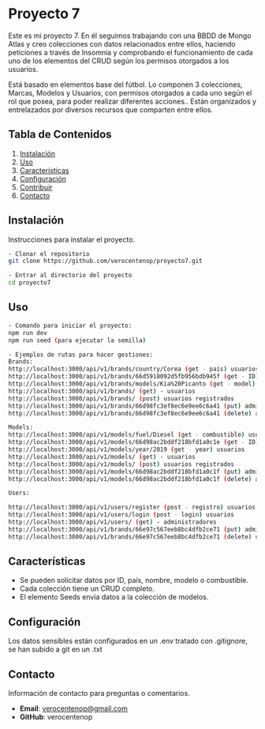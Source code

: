 # Proyecto 7

Este es mi proyecto 7. En él seguimos trabajando con una BBDD de Mongo Atlas y creo colecciones con datos relacionados entre ellos, haciendo peticiones a través de Insomnia y comprobando el funcionamiento de cada uno de los elementos del CRUD según los permisos otorgados a los usuarios.

Está basado en elementos base del fútbol. Lo componen 3 colecciones, Marcas, Modelos  y Usuarios, con permisos otorgados a cada uno según el rol que posea, para poder realizar diferentes acciones.. Están organizados y entrelazados por diversos recursos que comparten entre ellos.

## Tabla de Contenidos
1. [Instalación](#instalación)
2. [Uso](#uso)
3. [Características](#características)
4. [Configuración](#configuración)
5. [Contribuir](#contribuir)
8. [Contacto](#contacto)

## Instalación

Instrucciones para instalar el proyecto.
```bash
- Clonar el repositorio
git clone https://github.com/verocentenop/proyecto7.git

- Entrar al directorio del proyecto
cd proyecto7
``` 

## Uso
```bash
- Comando para iniciar el proyecto:
npm run dev
npm run seed (para ejecutar la semilla)

- Ejemplos de rutas para hacer gestiones:
Brands:
http://localhost:3000/api/v1/brands/country/Corea (get - país) usuarios
http://localhost:3000/api/v1/brands/66d5918092d5fb956bdb945f (get - ID) usuarios
http://localhost:3000/api/v1/brands/models/Kia%20Picanto (get - model) usuarios
http://localhost:3000/api/v1/brands/ (get) - usuarios
http://localhost:3000/api/v1/brands/ (post) usuarios registrados
http://localhost:3000/api/v1/brands/66d98fc3ef8ec6e9ee6c6a41 (put) administradores
http://localhost:3000/api/v1/brands/66d98fc3ef8ec6e9ee6c6a41 (delete) administradores

Models:
http://localhost:3000/api/v1/models/fuel/Diesel (get - combustible) usuarios
http://localhost:3000/api/v1/models/66d98ac2bddf218bfd1a0c1e (get - ID) usuarios
http://localhost:3000/api/v1/models/year/2019 (get - year) usuarios
http://localhost:3000/api/v1/models/ (get) - usuarios
http://localhost:3000/api/v1/models/ (post) usuarios registrados
http://localhost:3000/api/v1/models/66d98ac2bddf218bfd1a0c1f (put) administradores
http://localhost:3000/api/v1/models/66d98ac2bddf218bfd1a0c1f (delete) administradores

Users:

http://localhost:3000/api/v1/users/register (post - registro) usuarios
http://localhost:3000/api/v1/users/login (post - login) usuarios
http://localhost:3000/api/v1/users/ (get) - administradores
http://localhost:3000/api/v1/brands/66e97c567eeb8bc4dfb2ce71 (put) administradores
http://localhost:3000/api/v1/brands/66e97c567eeb8bc4dfb2ce71 (delete) usuarios registrados a si mismos o administradores

``` 
## Características
- Se pueden solicitar datos por ID, país, nombre, modelo o combustible.
- Cada colección tiene un CRUD completo.
- El elemento Seeds envía datos a la colección de modelos.

## Configuración
Los datos sensibles están configurados en un .env tratado con .gitignore, se han subido a git en un .txt

## Contacto
Información de contacto para preguntas o comentarios.

- **Email**: verocentenop@gmail.com
- **GitHub**: verocentenop
